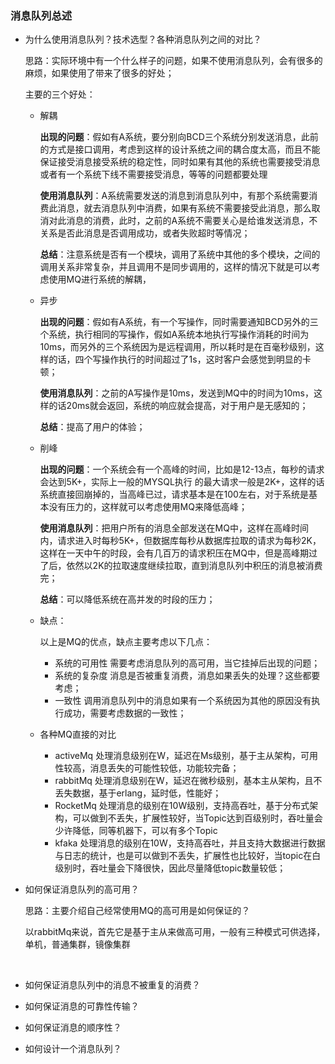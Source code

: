 ### 消息队列总述

- 为什么使用消息队列？技术选型？各种消息队列之间的对比？

  思路：实际环境中有一个什么样子的问题，如果不使用消息队列，会有很多的麻烦，如果使用了带来了很多的好处；

  主要的三个好处：

  - 解耦

    **出现的问题**：假如有A系统，要分别向BCD三个系统分别发送消息，此前的方式是接口调用，考虑到这样的设计系统之间的耦合度太高，而且不能保证接受消息接受系统的稳定性，同时如果有其他的系统也需要接受消息或者有一个系统下线不需要接受消息，等等的问题都要处理

    **使用消息队列**：A系统需要发送的消息到消息队列中，有那个系统需要消费此消息，就去消息队列中消费，如果有系统不需要接受此消息，那么取消对此消息的消费，此时，之前的A系统不需要关心是给谁发送消息，不关系是否此消息是否调用成功，或者失败超时等情况；

    **总结**：注意系统是否有一个模块，调用了系统中其他的多个模块，之间的调用关系非常复杂，并且调用不是同步调用的，这样的情况下就是可以考虑使用MQ进行系统的解耦，

  - 异步

    **出现的问题**：假如有A系统，有一个写操作，同时需要通知BCD另外的三个系统，执行相同的写操作，假如A系统本地执行写操作消耗的时间为10ms，而另外的三个系统因为是远程调用，所以耗时是在百毫秒级别，这样的话，四个写操作执行的时间超过了1s，这时客户会感觉到明显的卡顿；

    **使用消息队列**：之前的A写操作是10ms，发送到MQ中的时间为10ms，这样的话20ms就会返回，系统的响应就会提高，对于用户是无感知的；

    **总结**：提高了用户的体验；

  - 削峰

    **出现的问题**：一个系统会有一个高峰的时间，比如是12-13点，每秒的请求会达到5K+，实际上一般的MYSQL执行 的最大请求一般是2K+，这样的话系统直接回崩掉的，当高峰已过，请求基本是在100左右，对于系统是基本没有压力的，这样就可以考虑使用MQ来降低高峰；

    **使用消息队列**：把用户所有的消息全部发送在MQ中，这样在高峰时间内，请求进入时每秒5K+，但数据库每秒从数据库拉取的请求为每秒2K，这样在一天中午的时段，会有几百万的请求积压在MQ中，但是高峰期过了后，依然以2K的拉取速度继续拉取，直到消息队列中积压的消息被消费完；

    **总结**：可以降低系统在高并发的时段的压力；

  - 缺点：

    以上是MQ的优点，缺点主要考虑以下几点：

    - 系统的可用性     需要考虑消息队列的高可用，当它挂掉后出现的问题；
    - 系统的复杂度     消息是否被重复消费，消息如果丢失的处理？这些都要考虑；
    - 一致性     调用消息队列中的消息如果有一个系统因为其他的原因没有执行成功，需要考虑数据的一致性；

  - 各种MQ直接的对比

    - activeMq     处理消息级别在W，延迟在Ms级别，基于主从架构，可用性较高，消息丢失的可能性较低，功能较完备；
    - rabbitMq      处理消息级别在W，延迟在微秒级别，基本主从架构，且不丢失数据，基于erlang，延时低，性能好；
    - RocketMq    处理消息的级别在10W级别，支持高吞吐，基于分布式架构，可以做到不丢失，扩展性较好，当Topic达到百级别时，吞吐量会少许降低，同等机器下，可以有多个Topic
    - kfaka    处理消息的级别在10W，支持高吞吐，并且支持大数据进行数据与日志的统计，也是可以做到不丢失，扩展性也比较好，当topic在白级别时，吞吐量会下降很快，因此尽量降低topic数量较低；

- 如何保证消息队列的高可用？

  思路：主要介绍自己经常使用MQ的高可用是如何保证的？

  以rabbitMq来说，首先它是基于主从来做高可用，一般有三种模式可供选择，单机，普通集群，镜像集群

  ​

- 如何保证消息队列中的消息不被重复的消费？

- 如何保证消息的可靠性传输？

- 如何保证消息的顺序性？

- 如何设计一个消息队列？